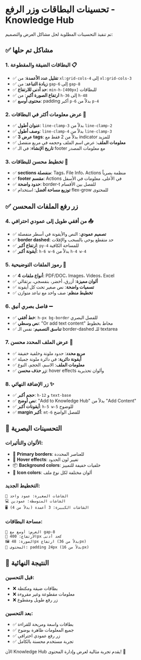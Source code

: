 # تحسينات البطاقات وزر الرفع - Knowledge Hub

تم تنفيذ التحسينات المطلوبة لحل مشاكل العرض والتصميم:

## ✅ مشاكل تم حلها

### 1. **البطاقات الضيقة والمقطوعة** 📋
- ✅ **تقليل عدد الأعمدة**: من `xl:grid-cols-4` إلى `xl:grid-cols-3`
- ✅ **زيادة التباعد**: من `gap-6` إلى `gap-8`
- ✅ **حد أدنى للارتفاع**: `min-h-[400px]` للبطاقات
- ✅ **ارتفاع الصورة أكبر**: من `h-36` إلى `h-48`
- ✅ **محتوى أوسع**: padding أكبر `p-6` بدلاً من `p-4`

### 2. **عرض معلومات أكثر في البطاقات** 📝
- ✅ **عنوان أطول**: `line-clamp-3` بدلاً من `line-clamp-2`
- ✅ **وصف أطول**: `line-clamp-4` بدلاً من `line-clamp-3`
- ✅ **عرض 3 tags**: بدلاً من 2 فقط مع indicator للمزيد
- ✅ **معلومات الملف**: عرض اسم الملف وحجمه في مربع منفصل
- ✅ **تاريخ الإنشاء**: في الـ footer مع معلومات المصدر

### 3. **تخطيط محسن للبطاقات** 🎨
- ✅ **sections منفصلة**: Tags، File Info، Actions منظمة بصرياً
- ✅ **footer مقسم**: Actions في الأعلى، معلومات في الأسفل
- ✅ **حدود واضحة**: border-t للفصل بين الأقسام
- ✅ **توزيع مساحة أفضل**: استخدام flex-grow للمحتوى

## ✅ زر رفع الملفات المحسن

### 4. **من أفقي طويل إلى عمودي احترافي** 📤
- ✅ **تصميم عمودي**: النص والأيقونة في أسطر منفصلة
- ✅ **border dashed**: حد متقطع يوحي بالسحب والإفلات
- ✅ **ارتفاع أكبر**: `py-4` للمساحة الكافية
- ✅ **أيقونة أكبر**: `h-6 w-6` بدلاً من `h-4 w-4`

### 5. **رموز الملفات التوضيحية** 🎯
- ✅ **4 أنواع ملفات**: PDF/DOC، Images، Videos، Excel
- ✅ **ألوان مميزة**: أزرق، أخضر، بنفسجي، برتقالي
- ✅ **تسميات واضحة**: نص صغير تحت كل أيقونة
- ✅ **تخطيط منظم**: صف واحد مع تباعد متوازن

### 6. **فاصل بصري أنيق** ➖
- ✅ **خط أفقي**: `h-px bg-border` للفصل البصري
- ✅ **نص وسطي**: "Or add text content" محاط بخطوط
- ✅ **تناسق التصميم**: نفس الـ border-dashed للـ textarea

### 7. **عرض الملف المحدد محسن** 📄
- ✅ **مربع محدد**: حدود ملونة وخلفية خفيفة
- ✅ **أيقونة دائرية**: في دائرة ملونة جميلة
- ✅ **معلومات الملف**: الاسم، الحجم، النوع
- ✅ **زر حذف محسن**: hover effects وألوان تحذيرية

### 8. **زر الإضافة النهائي** ✨
- ✅ **حجم أكبر**: `h-12` و `text-base`
- ✅ **نص أوضح**: "Add to Knowledge Hub" بدلاً من "Add Content"
- ✅ **أيقونات أكبر**: `h-5 w-5` للوضوح
- ✅ **margin أكبر**: `mt-6` للفصل الواضح

## 🎨 التحسينات البصرية

### الألوان والتأثيرات:
- 🔵 **Primary borders**: للعناصر المحددة
- 🎯 **Hover effects**: تغيير لون الحدود
- 📦 **Background colors**: خلفيات خفيفة للتمييز
- 🌈 **Icon colors**: ألوان مختلفة لكل نوع ملف

### التخطيط الجديد:
```
📱 الشاشات الصغيرة: عمود واحد
💻 الشاشات المتوسطة: عمودين  
🖥️ الشاشات الكبيرة: 3 أعمدة (بدلاً من 4)
```

### مساحة البطاقات:
```
📏 العرض: أوسع مع gap-8
📐 الارتفاع: 400px كحد أدنى
🖼️ الصورة: 48px ارتفاع (بدلاً من 36px)
📝 المحتوى: padding 24px (بدلاً من 16px)
```

## 🚀 النتيجة النهائية

### قبل التحسين:
- ❌ بطاقات ضيقة ومكتظة
- ❌ معلومات مقطوعة وغير مقروءة
- ❌ زر رفع طويل ومقطوع

### بعد التحسين:
- ✅ بطاقات واسعة ومريحة للقراءة
- ✅ جميع المعلومات ظاهرة بوضوح
- ✅ زر رفع عمودي احترافي
- ✅ تجربة مستخدم محسنة بالكامل

الآن Knowledge Hub يقدم تجربة مثالية لعرض وإدارة المحتوى! 🎯
